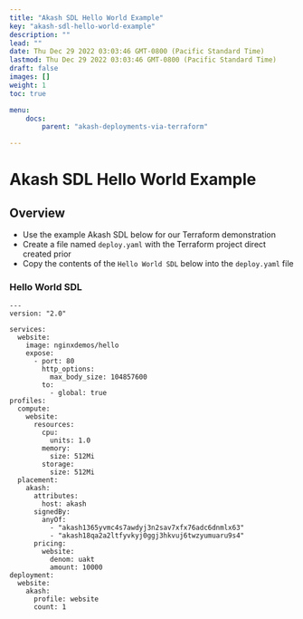 ```yaml
---
title: "Akash SDL Hello World Example"
key: "akash-sdl-hello-world-example"
description: ""
lead: ""
date: Thu Dec 29 2022 03:03:46 GMT-0800 (Pacific Standard Time)
lastmod: Thu Dec 29 2022 03:03:46 GMT-0800 (Pacific Standard Time)
draft: false
images: []
weight: 1
toc: true

menu:
    docs:
        parent: "akash-deployments-via-terraform"

---
```

Akash SDL Hello World Example
=============================

Overview
--------

*   Use the example Akash SDL below for our Terraform demonstration
*   Create a file named `deploy.yaml` with the Terraform project direct created prior
*   Copy the contents of the `Hello World SDL` below into the `deploy.yaml` file

### Hello World SDL

    ---
    version: "2.0"
    
    services:
      website:
        image: nginxdemos/hello
        expose:
          - port: 80
            http_options:
              max_body_size: 104857600
            to:
              - global: true
    profiles:
      compute:
        website:
          resources:
            cpu:
              units: 1.0
            memory:
              size: 512Mi
            storage:
              size: 512Mi
      placement:
        akash:
          attributes:
            host: akash
          signedBy:
            anyOf:
              - "akash1365yvmc4s7awdyj3n2sav7xfx76adc6dnmlx63"
              - "akash18qa2a2ltfyvkyj0ggj3hkvuj6twzyumuaru9s4"
          pricing:
            website:
              denom: uakt
              amount: 10000
    deployment:
      website:
        akash:
          profile: website
          count: 1